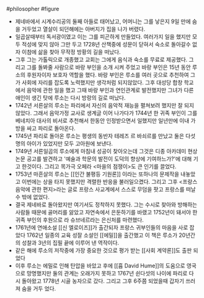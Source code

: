 #philosopher #figure
- 제네바에서 시계수리공의 둘째 아들로 태어났고, 어머니는 그를 낳은지 9일 만에 숨을 거두었고 열살이 되던해에는 아버지가 집을 나가 버렸다.
- 일곱살때부터 독서광이였고 이는 그를 피곤하게 만들었다. 여러가지 일을 했지만 모두 적성에 맞지 않아 그만 두고 1728년 산책중에 성문이 닫혀서 숙소로 돌아갈수 없자 이참에  삶을 찾아 무작정 방황의 길을 떠났다.
- 그후 그는 가톨릭으로 개종했고 교회는 그에게 음식과 숙소를 무료로 제공했다. 그리고 그를 돌봐줄 사람으로 바랑 부인을 소개 시켜 주었고 바랑 부인은 15년 동안 루소의 후원자이자 보호자 역할을 했다. 바랑 부인은 루소를 여러 곳으로 추천하여 그가 사회에 자리를 잡도록 노력했지만 생각처럼 되지않았다. 그후 대성당 합창 학교에서 음악에 관한 일을 했고 그때 바랑 부인과 연인관계로 발전했지만 그녀가 다른 애인이 생긴 탓에 루소는 다시 방랑의 길로 떠났다.
- 1742년 서른살의 루소는 파리에서 자신의 음악적 재능을 펼쳐보려 했지만 잘 되지 않았다. 그래서 음악가정 교사로 생계글 이어 나가다가 1744년 한 귀족 부인이 그를 베네치아 대사의 비서로 추천해서 한동안 인정받으면서 일했지만 일년만에 이내 가방을 싸고 파리로 돌아온다.
- 1745년 파리로 돌아온 루소는 평생의 동반자 테레즈 르 바쇠르를 만났고 둘은 다섯명의 아이가 있었지만 모두 고아원에 보낸다. 
- 1749년 서른일곱의 루소에게 마침내 성공이 찾아오는데 그것은 디종 아카데미 현상 논문 공고를 발견하고 '예술과 학문의 발전이 도덕의 향상에 기여하느가?'에 대해 기고 한것이다. 그리고 목가극 오페라 <마을의 점쟁이>도 큰 인기를 끌었다.
- 1753년 마흔살의 루소는 [[인간 불평등 기원론]] 이라는 또하나의 문제작을 내놓았고 이번에는 상을 타지 못했지만 격렬한 반응을 불러일으켰다. 그리고 그후 <프랑스 음악에 관한 편지>라는 글로 프랑스 사교계에서 스스로 무덤을 팟고  프랑스를 떠날수 밖에 없었다.
-  결국 제네바로 돌아왔지만 여기서도 정착하지 못했다. 그는 수시로 찾아와 방해하는 사람들 때문에 골머리를 앓았고 자연속에서 은둔하기를 바랬고 1752년이 돼서야 한 귀족 부인의 후원으로 라 슈브네르라는 은신처를 마련했다. 
- 1761년에 연애소설 [[신 엘로이즈]]가 출간되자 프랑스 귀부인들의 마음을 사로 잡았다 1762년 일종의 교육 성잘 소설인 [[에밀]]을 출간했고 이 책은 루소가 20년간의 성찰과 3년의 집필 끝에 이루어 낸 역작이다. 
- 같은 해에 루소의 저작중에 가장 중요한 것으로 평가 받는 [[사회 계약론]]도 출판 되었다
- 이후 루소는 에밀로 인해 탄압을 바았고 후에 [[흄 David Hume]]의 도움으로 영국으로 망명했지만 둘의 관계는 오래가지 못하고 1767년 쉰다섯의 나이에 파리로 다시 돌아왔고 1778년 시골 농자으로 갔다. 그리고 그후 6주쯤 되었을때 갑자기 쓰러져 숨을 거두 었다.
